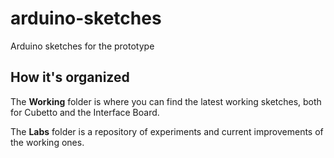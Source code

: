 arduino-sketches
================

Arduino sketches for the prototype

How it's organized
------------------

The **Working** folder is where you can find the latest working sketches, both for Cubetto and the Interface Board.

The **Labs** folder is a repository of experiments and current improvements of the working ones.
